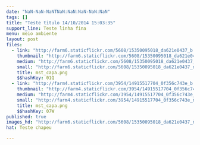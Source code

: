 ```yaml
---
date: "NaN-NaN-NaNTNaN:NaN:NaN-NaN:NaN"
tags: []
title: "Teste titulo 14/10/2014 15:03:35"
support_line: Teste linha fina
menu: meio ambiente
layout: post
files:
  - link: "http://farm6.staticflickr.com/5608/15350095018_da621e0437_b.jpg"
    thumbnail: "http://farm6.staticflickr.com/5608/15350095018_da621e0437_t.jpg"
    medium: "http://farm6.staticflickr.com/5608/15350095018_da621e0437_z.jpg"
    small: "http://farm6.staticflickr.com/5608/15350095018_da621e0437_n.jpg"
    title: mst_capa.png
    $$hashKey: 01Q
  - link: "http://farm4.staticflickr.com/3954/14915517704_0f356c743e_b.jpg"
    thumbnail: "http://farm4.staticflickr.com/3954/14915517704_0f356c743e_t.jpg"
    medium: "http://farm4.staticflickr.com/3954/14915517704_0f356c743e_z.jpg"
    small: "http://farm4.staticflickr.com/3954/14915517704_0f356c743e_n.jpg"
    title: mst_capa.png
    $$hashKey: 07W
published: true
images_hd: "http://farm6.staticflickr.com/5608/15350095018_da621e0437_n.jpg"
hat: Teste chapeu

---
```

